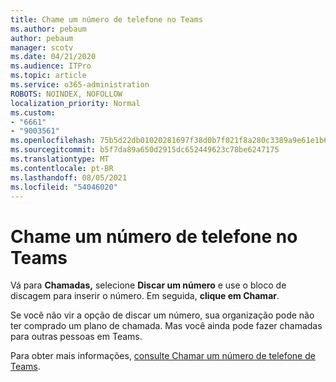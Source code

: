 ```yaml
---
title: Chame um número de telefone no Teams
ms.author: pebaum
author: pebaum
manager: scotv
ms.date: 04/21/2020
ms.audience: ITPro
ms.topic: article
ms.service: o365-administration
ROBOTS: NOINDEX, NOFOLLOW
localization_priority: Normal
ms.custom:
- "6661"
- "9003561"
ms.openlocfilehash: 75b5d22db01020281697f38d0b7f021f8a280c3389a9e61e1b69d9b002cb8d6e
ms.sourcegitcommit: b5f7da89a650d2915dc652449623c78be6247175
ms.translationtype: MT
ms.contentlocale: pt-BR
ms.lasthandoff: 08/05/2021
ms.locfileid: "54046020"
---
```

# <a name="call-a-phone-number-in-teams"></a>Chame um número de telefone no Teams

Vá para  **Chamadas,** selecione  **Discar um número** e use o bloco de discagem para inserir o número. Em seguida,  **clique em Chamar**.

Se você não vir a opção de discar um número, sua organização pode não ter comprado um plano de chamada. Mas você ainda pode fazer chamadas para outras pessoas em Teams.  

Para obter mais informações, [consulte Chamar um número de telefone de Teams](https://support.microsoft.com/office/20d24ace-2851-4c29-8441-30dd2a5cf078).
